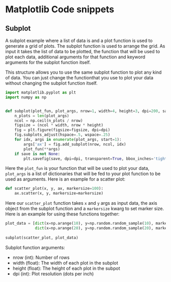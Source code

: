 Matplotlib Code snippets
=========================

Subplot
--------
A subplot example where a list of data is and a plot function is used to generate a grid of plots.
The subplot function is used to arrange the grid. As input it takes the list of data to be plotted,
the function that will be used to plot each data, additional arguments for that function and
keyword arguments for the subplot function itself.

This structure allows you to use the same subplot function to plot any kind of data.
You can just change the functionthat you use to plot your data without changing the subplot function itself.

```python
import matplotlib.pyplot as plt
import numpy as np


def subplot(plot_fun, plot_args, nrow=1, width=4, height=3, dpi=200, save=None):
    n_plots = len(plot_args)
    ncol = np.ceil(n_plots / nrow)
    figsize = (ncol * width, nrow * height)
    fig = plt.figure(figsize=figsize, dpi=dpi)
    fig.subplots_adjust(hspace=.5, wspace=.25)
    for idx, args in enumerate(plot_args, start=1):
        args['ax'] = fig.add_subplot(nrow, ncol, idx)
        plot_fun(**args)
    if save is not None:
        plt.savefig(save, dpi=dpi, transparent=True, bbox_inches='tight')
```

Here the `plot_fun` is your function that will be used to plot your data, `plot_args` is a list of dictionaries
that will be fed to your plot function to be used as arguments.
Here is an example for a scatter plot:

```python
def scatter_plot(x, y, ax, markersize=100):
    ax.scatter(x, y, markersize=markersize)
```

Here our `scatter_plot` function takes `x` and `y` args as input data, the axis object from
the subplot function and a `markersize` kwarg to set marker size.
Here is an example for using these functions together:

```python
plot_data = [dict(x=np.arange(10), y=np.random.random_sample(10), markersize=75),
             dict(x=np.arange(20), y=np.random.random_sample(20), markersize=150)]
             
subplot(scatter_plot, plot_data)
```

Subplot function arguments:
- nrow (int): Number of rows
- width (float): The width of each plot in the subplot
- height (float): The height of each plot in the subpot
- dpi (int): Plot resolution (dots per inch)
